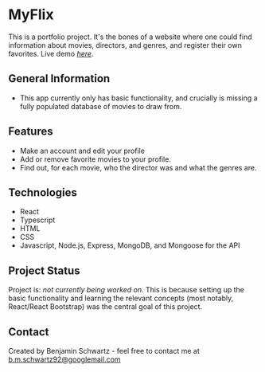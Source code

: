 # MyFlix
This is a portfolio project. It's the bones of a website where one could find information about movies, directors, and genres, and register their own favorites.
Live demo [_here_](https://bms-myflix.netlify.app/).


## General Information
- This app currently only has basic functionality, and crucially is missing a fully populated database of movies to draw from. 


## Features
- Make an account and edit your profile
- Add or remove favorite movies to your profile.
- Find out, for each movie, who the director was and what the genres are.

## Technologies

- React
- Typescript
- HTML
- CSS
- Javascript, Node.js, Express, MongoDB, and Mongoose for the API

## Project Status
Project is: _not currently being worked on_. This is because setting up the basic functionality and learning the relevant concepts (most notably, React/React Bootstrap) was the central goal of this project. 


## Contact
Created by Benjamin Schwartz - feel free to contact me at b.m.schwartz92@googlemail.com


